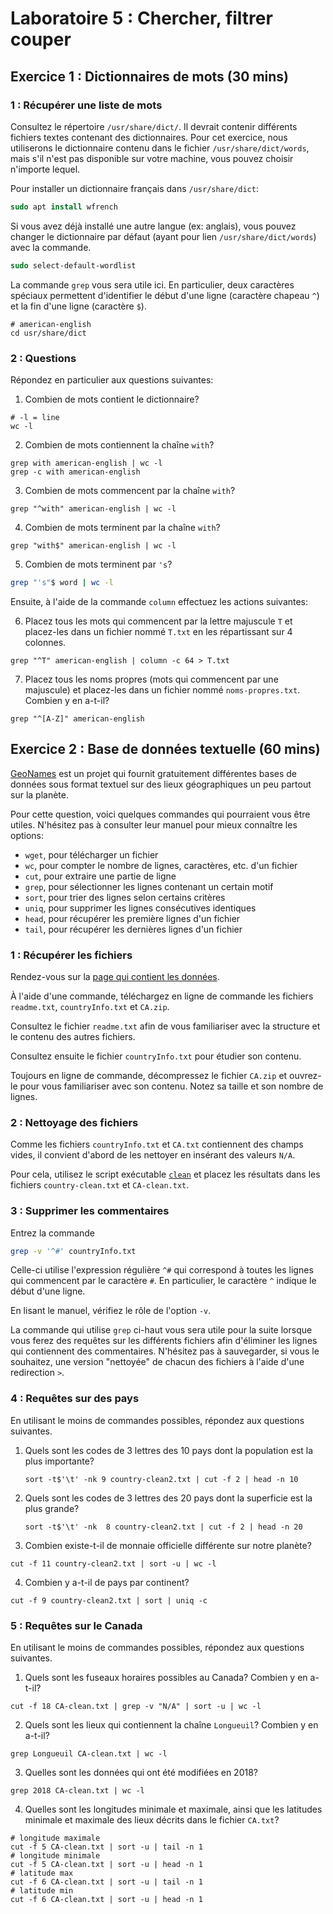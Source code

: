 # Laboratoire 5 : Chercher, filtrer couper

## Exercice 1 : Dictionnaires de mots (30 mins)

### 1 : Récupérer une liste de mots

Consultez le répertoire `/usr/share/dict/`. Il devrait contenir différents
fichiers textes contenant des dictionnaires. Pour cet exercice, nous utiliserons
le dictionnaire contenu dans le fichier `/usr/share/dict/words`, mais s'il n'est
pas disponible sur votre machine, vous pouvez choisir n'importe lequel.

Pour installer un dictionnaire  français dans `/usr/share/dict`:

~~~csh
sudo apt install wfrench
~~~

Si vous avez déjà installé une autre langue (ex: anglais), vous pouvez changer le 
dictionnaire par défaut (ayant pour lien `/usr/share/dict/words`) avec la commande.

~~~csh
sudo select-default-wordlist
~~~

La commande `grep` vous sera utile ici. En particulier, deux caractères spéciaux
permettent d'identifier le début d'une ligne (caractère chapeau `^`) et la fin
d'une ligne (caractère `$`).

```
# american-english
cd usr/share/dict
```
### 2 : Questions

Répondez en particulier aux questions suivantes:

1. Combien de mots contient le dictionnaire?
```
# -l = line
wc -l
```
2. Combien de mots contiennent la chaîne `with`?
```
grep with american-english | wc -l
grep -c with american-english 
```
3. Combien de mots commencent par la chaîne `with`?

```
grep "^with" american-english | wc -l
```

4. Combien de mots terminent par la chaîne `with`?

```
grep "with$" american-english | wc -l
```
5. Combien de mots terminent par `'s`?
```sh
grep "'s"$ word | wc -l
```

Ensuite, à l'aide de la commande `column` effectuez les actions suivantes:

6. Placez tous les mots qui commencent par la lettre majuscule `T` et placez-les
   dans un fichier nommé `T.txt` en les répartissant sur 4 colonnes.

```
grep "^T" american-english | column -c 64 > T.txt
```

7. Placez tous les noms propres (mots qui commencent par une majuscule) et
   placez-les dans un fichier nommé `noms-propres.txt`. Combien y en a-t-il?

```
grep "^[A-Z]" american-english
```

## Exercice 2 : Base de données textuelle (60 mins)

[GeoNames](https://www.geonames.org/) est un projet qui fournit gratuitement
différentes bases de données sous format textuel sur des lieux géographiques un
peu partout sur la planète.

Pour cette question, voici quelques commandes qui pourraient vous être utiles.
N'hésitez pas à consulter leur manuel pour mieux connaître les options:

- `wget`, pour télécharger un fichier
- `wc`, pour compter le nombre de lignes, caractères, etc. d'un fichier
- `cut`, pour extraire une partie de ligne
- `grep`, pour sélectionner les lignes contenant un certain motif
- `sort`, pour trier des lignes selon certains critères
- `uniq`, pour supprimer les lignes consécutives identiques
- `head`, pour récupérer les première lignes d'un fichier
- `tail`, pour récupérer les dernières lignes d'un fichier

### 1 : Récupérer les fichiers

Rendez-vous sur la [page qui contient les
données](http://download.geonames.org/export/dump/).

À l'aide d'une commande, téléchargez en ligne de commande les fichiers
`readme.txt`, `countryInfo.txt` et `CA.zip`.

Consultez le fichier `readme.txt` afin de vous familiariser avec la structure et
le contenu des autres fichiers.

Consultez ensuite le fichier `countryInfo.txt` pour étudier son contenu.

Toujours en ligne de commande, décompressez le fichier `CA.zip` et ouvrez-le
pour vous familiariser avec son contenu. Notez sa taille et son nombre de
lignes.

### 2 : Nettoyage des fichiers

Comme les fichiers `countryInfo.txt` et `CA.txt` contiennent des champs vides,
il convient d'abord de les nettoyer en insérant des valeurs `N/A`.

Pour cela, utilisez le script exécutable [`clean`](./clean) et placez les
résultats dans les fichiers `country-clean.txt` et `CA-clean.txt`.

### 3 : Supprimer les commentaires

Entrez la commande

```sh
grep -v '^#' countryInfo.txt
```

Celle-ci utilise l'expression régulière `^#` qui correspond à toutes les lignes
qui commencent par le caractère `#`. En particulier, le caractère `^` indique le
début d'une ligne.

En lisant le manuel, vérifiez le rôle de l'option `-v`.

La commande qui utilise `grep` ci-haut vous sera utile pour la suite lorsque
vous ferez des requêtes sur les différents fichiers afin d'éliminer les lignes
qui contiennent des commentaires. N'hésitez pas à sauvegarder, si vous le
souhaitez, une version "nettoyée" de chacun des fichiers à l'aide d'une
redirection `>`.

### 4 : Requêtes sur des pays

En utilisant le moins de commandes possibles, répondez aux questions suivantes.

1. Quels sont les codes de 3 lettres des 10 pays dont la population est la plus
   importante?
   ```
   sort -t$'\t' -nk 9 country-clean2.txt | cut -f 2 | head -n 10
   ```
2. Quels sont les codes de 3 lettres des 20 pays dont la superficie est la plus
   grande?
   ```
   sort -t$'\t' -nk  8 country-clean2.txt | cut -f 2 | head -n 20
   ```
3. Combien existe-t-il de monnaie officielle différente sur notre planète?
```
cut -f 11 country-clean2.txt | sort -u | wc -l
```
4. Combien y a-t-il de pays par continent?
```
cut -f 9 country-clean2.txt | sort | uniq -c
```
### 5 : Requêtes sur le Canada

En utilisant le moins de commandes possibles, répondez aux questions suivantes.

1. Quels sont les fuseaux horaires possibles au Canada? Combien y en a-t-il?

```
cut -f 18 CA-clean.txt | grep -v "N/A" | sort -u | wc -l
```

2. Quels sont les lieux qui contiennent la chaîne `Longueuil`? Combien y en
   a-t-il?

```
grep Longueuil CA-clean.txt | wc -l
```

3. Quelles sont les données qui ont été modifiées en 2018?

```
grep 2018 CA-clean.txt | wc -l
```

4. Quelles sont les longitudes minimale et maximale, ainsi que les latitudes
   minimale et maximale des lieux décrits dans le fichier `CA.txt`?

```
# longitude maximale
cut -f 5 CA-clean.txt | sort -u | tail -n 1
# longitude minimale
cut -f 5 CA-clean.txt | sort -u | head -n 1
# latitude max
cut -f 6 CA-clean.txt | sort -u | tail -n 1
# latitude min
cut -f 6 CA-clean.txt | sort -u | head -n 1
```
